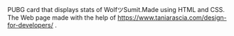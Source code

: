 PUBG card that displays stats of WolfツSumit.Made using HTML and CSS.
The Web page made with the help of https://www.taniarascia.com/design-for-developers/ .

